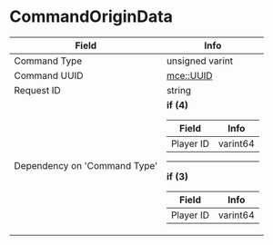 # CommandOriginData

<table><thead><tr><th>Field</th><th>Info</th></tr></thead><tbody>
<tr><td>Command Type</td><td>unsigned varint</td></tr>
<tr><td>Command UUID</td><td><a href="../types/mce_UUID.md">mce::UUID</a></td></tr>
<tr><td>Request ID</td><td>string</td></tr>
<tr><td>Dependency on 'Command Type'</td><td><b>if (4)</b><br>
  <table><thead><tr><th>Field</th><th>Info</th></tr></thead><tbody>
  <tr><td>Player ID</td><td>varint64</td></tr>
  </tbody></table><hr>
  <b>if (3)</b><br>
  <table><thead><tr><th>Field</th><th>Info</th></tr></thead><tbody>
  <tr><td>Player ID</td><td>varint64</td></tr>
  </tbody></table></td></tr>
</tbody></table>
